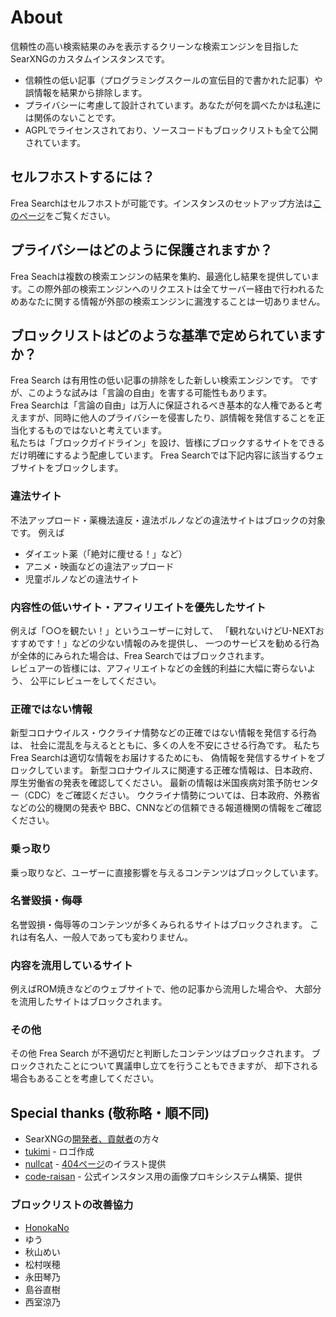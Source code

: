 # About

信頼性の高い検索結果のみを表示するクリーンな検索エンジンを目指したSearXNGのカスタムインスタンスです。

- 信頼性の低い記事（プログラミングスクールの宣伝目的で書かれた記事）や誤情報を結果から排除します。
- プライバシーに考慮して設計されています。あなたが何を調べたかは私達には関係のないことです。
- AGPLでライセンスされており、ソースコードもブロックリストも全て公開されています。


## セルフホストするには？

Frea Searchはセルフホストが可能です。インスタンスのセットアップ方法は[このページ](https://git.sda1.net/frea/search#%E3%82%A4%E3%83%B3%E3%82%B9%E3%83%88%E3%83%BC%E3%83%AB%E6%96%B9%E6%B3%95)をご覧ください。


## プライバシーはどのように保護されますか？

Frea Seachは複数の検索エンジンの結果を集約、最適化し結果を提供しています。この際外部の検索エンジンへのリクエストは全てサーバー経由で行われるためあなたに関する情報が外部の検索エンジンに漏洩することは一切ありません。

## ブロックリストはどのような基準で定められていますか？

Frea Search は有用性の低い記事の排除をした新しい検索エンジンです。
ですが、このような試みは「言論の自由」を害する可能性もあります。  
Frea Searchは「言論の自由」は万人に保証されるべき基本的な人権であると考えますが、同時に他人のプライバシーを侵害したり、誤情報を発信することを正当化するものではないと考えています。  
私たちは「ブロックガイドライン」を設け、皆様にブロックするサイトをできるだけ明確にするよう配慮しています。
Frea Searchでは下記内容に該当するウェブサイトをブロックします。

### 違法サイト
不法アップロード・薬機法違反・違法ポルノなどの違法サイトはブロックの対象です。
例えば
- ダイエット薬（「絶対に痩せる！」など）
- アニメ・映画などの違法アップロード
- 児童ポルノなどの違法サイト

### 内容性の低いサイト・アフィリエイトを優先したサイト
例えば「○○を観たい！」というユーザーに対して、
「観れないけどU-NEXTおすすめです！」などの少ない情報のみを提供し、
一つのサービスを勧める行為が全体的にみられた場合は、Frea Searchではブロックされます。  
レビュアーの皆様には、アフィリエイトなどの金銭的利益に大幅に寄らないよう、
公平にレビューをしてください。

### 正確ではない情報
新型コロナウイルス・ウクライナ情勢などの正確ではない情報を発信する行為は、
社会に混乱を与えるとともに、多くの人を不安にさせる行為です。
私たちFrea Searchは適切な情報をお届けするためにも、
偽情報を発信するサイトをブロックしています。
新型コロナウイルスに関連する正確な情報は、日本政府、厚生労働省の発表を確認してください。
最新の情報は米国疾病対策予防センター（CDC）をご確認ください。
ウクライナ情勢については、日本政府、外務省などの公的機関の発表や
BBC、CNNなどの信頼できる報道機関の情報をご確認ください。

### 乗っ取り
乗っ取りなど、ユーザーに直接影響を与えるコンテンツはブロックしています。

### 名誉毀損・侮辱
名誉毀損・侮辱等のコンテンツが多くみられるサイトはブロックされます。
これは有名人、一般人であっても変わりません。

### 内容を流用しているサイト
例えばROM焼きなどのウェブサイトで、他の記事から流用した場合や、
大部分を流用したサイトはブロックされます。

### その他
その他 Frea Search が不適切だと判断したコンテンツはブロックされます。
ブロックされたことについて異議申し立てを行うこともできますが、
却下される場合もあることを考慮してください。


## Special thanks (敬称略・順不同)

 - SearXNGの[開発者、貢献者](https://github.com/searxng/searxng/graphs/contributors)の方々
 - [tukimi](https://github.com/kr-tukimi)  - ロゴ作成
 - [nullcat](https://github.com/nullnyat)  - [404ページ](https://freasearch.org/404)のイラスト提供
 - [code-raisan](https://github.com/code-raisan)  - 公式インスタンス用の画像プロキシシステム構築、提供

### ブロックリストの改善協力
 - [HonokaNo](https://github.com/HonokaNo)
 - ゆう
 - 秋山めい
 - 松村咲穂
 - 永田琴乃
 - 島谷直樹
 - 西室涼乃

